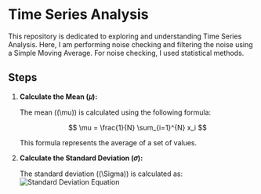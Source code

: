 # Time Series Analysis

This repository is dedicated to exploring and understanding Time Series Analysis. Here, I am performing noise checking and filtering the noise using a Simple Moving Average. For noise checking, I used statistical methods.

## Steps

1. **Calculate the Mean (𝜇):**

   The mean (\(\mu\)) is calculated using the following formula:

   $$
   \mu = \frac{1}{N} \sum_{i=1}^{N} x_i
   $$

   This formula represents the average of a set of values.

2. **Calculate the Standard Deviation (𝜎):**

   The standard deviation (\(\Sigma\)) is calculated as:
![Standard Deviation Equation]([https://quicklatex.com/cache3/b6/ql_989d7c7983775a1d36000f03dbc612b6_l3.pn](https://quicklatex.com/cache3/32/ql_86135f0a811484b2cbe5ab66c03dce32_l3.png))

